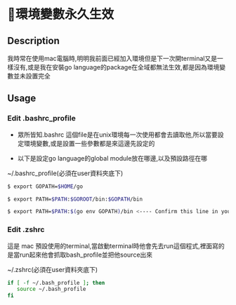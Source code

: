 # 環境變數永久生效


## Description
我時常在使用mac電腦時,明明我前面已經加入環境但是下一次開terminal又是一樣沒有,或是我在安裝go language的package在全域都無法生效,都是因為環境變數並未設置完全


## Usage

### Edit .bashrc_profile
* 眾所皆知.bashrc 這個file是在unix環境每一次使用都會去讀取他,所以當要設定環境變數,或是設置一些參數都是來這邊先設定的

* 以下是設定go language的global module放在哪邊,以及預設路徑在哪

~/.bashrc_profile(必須在user資料夾底下)
```bash
$ export GOPATH=$HOME/go

$ export PATH=$PATH:$GOROOT/bin:$GOPATH/bin

$ export PATH=$PATH:$(go env GOPATH)/bin <---- Confirm this line in you profile!!!
```

### Edit .zshrc

這是 mac 預設使用的terminal,當啟動terminal時他會先去run這個程式,裡面寫的是當run起來他會抓取bash_profile並把他source出來

~/.zshrc(必須在user資料夾底下)

```bash
if [ -f ~/.bash_profile ]; then
   source ~/.bash_profile
fi
```

